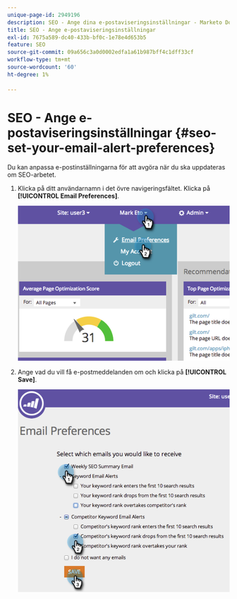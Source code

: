 ```yaml
---
unique-page-id: 2949196
description: SEO - Ange dina e-postaviseringsinställningar - Marketo Docs - produktdokumentation
title: SEO - Ange e-postaviseringsinställningar
exl-id: 7675a589-dc40-433b-bf0c-1e78e4d653b5
feature: SEO
source-git-commit: 09a656c3a0d0002edfa1a61b987bff4c1dff33cf
workflow-type: tm+mt
source-wordcount: '60'
ht-degree: 1%

---
```


# SEO - Ange e-postaviseringsinställningar {#seo-set-your-email-alert-preferences}

Du kan anpassa e-postinställningarna för att avgöra när du ska uppdateras om SEO-arbetet.

1. Klicka på ditt användarnamn i det övre navigeringsfältet. Klicka på **[!UICONTROL Email Preferences]**.

   ![](assets/image2014-9-17-21-3a23-3a28.png)

1. Ange vad du vill få e-postmeddelanden om och klicka på **[!UICONTROL Save]**.

   ![](assets/image2014-9-17-21-3a23-3a33.png)
